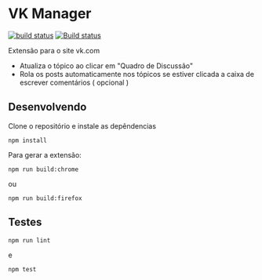 # VK Manager

[![build status](https://img.shields.io/travis/knoxzin1/vk-manager/master.svg?style=flat-square)](https://travis-ci.org/knoxzin1/vk-manager)
[![Build status](https://ci.appveyor.com/api/projects/status/d5fc977wxepw0h9u/branch/master?svg=true)](https://ci.appveyor.com/project/knoxzin1/vk-manager/branch/master)

Extensão para o site vk.com

* Atualiza o tópico ao clicar em "Quadro de Discussão"
* Rola os posts automaticamente nos tópicos se estiver clicada a caixa de escrever comentários ( opcional )

## Desenvolvendo

Clone o repositório e instale as depêndencias

`npm install`

Para gerar a extensão:

`npm run build:chrome`

ou

`npm run build:firefox`

## Testes

`npm run lint`

e 

`npm test`
